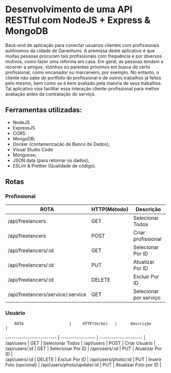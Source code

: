 # Desenvolvimento de uma API RESTful com NodeJS + Express & MongoDB
Back-end de aplicação para conectar usuários clientes com profissionais autônomos da cidade de Garanhuns. 
A premissa deste aplicativo é que muitas pessoas procuram tais profissionais com frequência e por diversos motivos, como fazer uma reforma em casa.
Em geral, as pessoas tendem a recorrer a amigos, vizinhos ou parentes próximos em busca de certo profissional, como encanador ou marceneiro, por exemplo. 
No entanto, o cliente não sabe do portfolio do profissional e de outros trabalhos já feitos pelo mesmo, bem como se é bem avaliado pela maioria de seus trabalhos.
Tal aplicativo visa facilitar essa interação cliente-profissional para melhor avaliação antes da contratação do serviço.

## Ferramentas utilizadas:

- NodeJS
- ExpressJS
- CORS
- MongoDB;
- Docker (containerização de Banco de Dados);
- Visual Studio Code
- Mongoose;
- JSON data (para retornar os dados);
- ESLint & Prettier (Qualidade de código).

## Rotas

### Profissional

  ROTA                    |     HTTP(Método)   |      Descrição        | 
------------------------- | -----------------  | --------------------- |
/api/freelancers                  |     GET        | Selecionar Todos       | 
/api/freelancers                  |     POST       | Criar profissional     | 
/api/freelancers/:id              |     GET        | Selecionar Por ID      | 
/api/freelancers/:id              |     PUT        | Atualizar Por ID       |    
/api/freelancers/:id              |     DELETE     | Excluir Por ID         |
/api/freelancers/service/:service |     GET        | Selecionar por serviço |

### Usuário

        ROTA                    |     HTTP(Verbo)   |      Descrição        | 
------------------------- | ----------------- | --------------------- |
/api/users                  |       GET         | Selecionar Todos        | 
/api/users                  |       POST        | Criar Usuário           | 
/api/users/:id              |       GET         | Selecionar Por ID       | 
/api/users/:id              |       PUT         | Atualizar Por ID        |    
/api/users/:id              |       DELETE      | Excluir Por ID          |
/api/users/photo/:id        |       PUT         | Inserir Foto (opcional) |
/api/users/photo/update/:id |       PUT         | Atualizar Foto por ID   |
